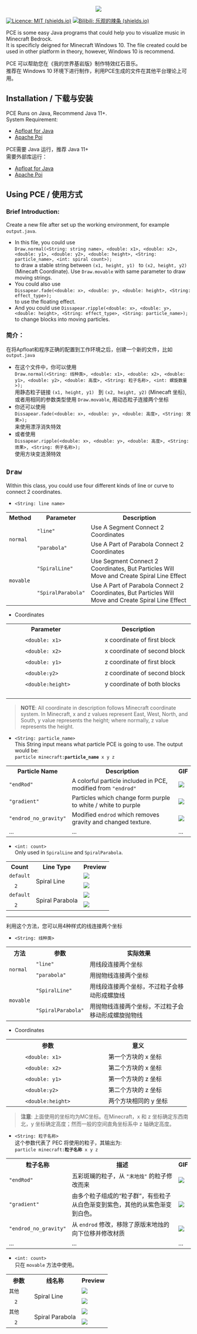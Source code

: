 



<p align="center">

<a href="https://github.com/FedDragon/PEC">

<img src="https://raw.githubusercontent.com/FedDragon1/PEC/main/logo/PEC.png">

</a>

</p>

[![Licence: MIT (shields.io)](https://img.shields.io/badge/Licence-MIT-blueviolet)](http://choosealicense.com/licenses/mit/) [![Bilibili: 乐观的辣条 (shields.io)](https://img.shields.io/badge/Bilibili-%E4%B9%90%E8%A7%82%E7%9A%84%E8%BE%A3%E6%9D%A1-blueviolet)](https://space.bilibili.com/509754182)  
  
PCE is some easy Java programs that could help you to visualize music in Minecraft Bedrock.  
It is specificly deigned for Minecraft Windows 10. The file created could be used in other platform in theory, however, Windows 10 is recommend.
  
PCE 可以帮助您在《我的世界基岩版》制作特效红石音乐。  
推荐在 Windows 10 环境下进行制作，利用PCE生成的文件在其他平台理论上可用。
  
## Installation / 下载与安装  

PCE Runs on Java, Recommend Java 11+.  
System Requirement: 
* [Apfloat for Java](http://www.apfloat.org/apfloat_java/)  
* [Apache Poi](https://archive.apache.org/dist/poi/release/bin/poi-bin-3.15-20160924.zip)
  
PCE需要 Java 运行，推荐 Java  11+  
需要外部库运行：
* [Apfloat for Java](http://www.apfloat.org/apfloat_java/)  
* [Apache Poi](https://archive.apache.org/dist/poi/release/bin/poi-bin-3.15-20160924.zip)
  
## Using PCE / 使用方式  

### Brief Introduction:  
Create a new file after set up the working environment, for example ```output.java```.  
* In this file, you could use  
  ```Draw.normal(<String: string name>, <double: x1>, <double: x2>, <double: y1>, <double: y2>, <double: height>, <String: particle_name>, <int: spiral count>);```  
  to draw a stable string between ```(x1, height, y1) ``` to ```(x2, height, y2)``` (Minecaft Coordinate).
  Use `Draw.movable` with same parameter to draw moving strings.
* You could also use  
  ```Dissapear.fade(<double: x>, <double: y>, <double: height>, <String: effect_type>);```  
  to use the floating effect.
 * And you could use 
	```Dissapear.ripple(<double: x>, <double: y>, <double: height>, <String: effect_type>, <String: particle_name>);```  
	to change blocks into moving particles.  
  
### 简介：  
在将Apfloat和程序正确的配置到工作环境之后，创建一个新的文件，比如 ```output.java```  
* 在这个文件中，你可以使用  
  ```Draw.normal(<String: 线种类>, <double: x1>, <double: x2>, <double: y1>, <double: y2>, <double: 高度>, <String: 粒子名称>, <int: 螺旋数量>);```  
  用静态粒子链接 ```(x1, height, y1) ``` 到 ```(x2, height, y2)``` (Minecaft 坐标),
  或者用相同的参数类型使用 `Draw.movable`, 用动态粒子连接两个坐标
 * 你还可以使用  
   ```Dissapear.fade(<double: x>, <double: y>, <double: 高度>, <String: 效果>);```    
   来使用漂浮消失特效
 * 或者使用  
   ```Dissapear.ripple(<double: x>, <double: y>, <double: 高度>, <String: 效果>, <String: 例子名称>);```  
   使用方块变涟漪特效  
  
## `Draw`  
Within this class, you could use four different kinds of line or curve to connect 2 coordinates.  
* ```<String: line name>```
<div>
<table>  
<tr>
	<th>Method</th>
<th>Parameter</th>  
<th>Description</th>  
</tr>  
<tr>
	<td rowspan="2"><code>normal</code></td>
<td><code>"line"</code></td>  
<td>Use A Segment Connect 2 Coordinates</td>  
</tr>  
<tr>  
<td><code>"parabola"</code></td>  
<td>Use A Part of Parabola Connect 2 Coordinates</td>  
</tr>  
<tr>  
	<td rowspan="2"><code>movable</code></td>
<td><code>"SpiralLine"</code></td>  
<td>Use Segment Connect 2 Coordinates, But Particles Will Move and Create Spiral Line Effect</td>  
</tr>  
</tr>  
<tr>  
<td><code>"SpiralParabola"</code></td>  
<td>Use A Part of Parabola Connect 2 Coordinates, But Particles Will Move and Create Spiral Line Effect</td>  
</tr>  
</table>
</div>

* Coordinates
<div>
<table>  
<tr>  
<th>Parameter</th>  
<th>Description</th>  
</tr>  
<tr>  
<td>ㅤㅤㅤ<code>&ltdouble: x1&gt</code></td>  
<td>ㅤㅤㅤx coordinate of first block</td>  
</tr>  
<tr>  
<td>ㅤㅤㅤ<code>&ltdouble: x2&gt</code></td>  
<td>ㅤㅤㅤx coordinate of second block</td>  
</tr>  
<tr>  
<td>ㅤㅤㅤ<code>&ltdouble: y1&gt</code></td>  
<td>ㅤㅤㅤz coordinate of first block</td>  
</tr>  
</tr>  
<tr>  
<td>ㅤㅤㅤ<code>&ltdouble:y2&gt</code>ㅤ</td>  
<td>ㅤㅤㅤz coordinate of second block</td>  
</tr>  
<tr>  
<td>ㅤㅤㅤ<code>&ltdouble:height&gt</code>ㅤㅤㅤ</td>  
<td>ㅤㅤㅤy coordinate of both blocksㅤㅤㅤ</td>  
</tr>  
</table>
</div>

>**NOTE**: All coordinate in description follows Minecraft coordinate system. In Minecraft, x and z values represent East, West, North, and South, y value represents the height; where normally, z value represents the height.  

* ```<String: particle_name>```  
This String input means what particle PCE is going to use. The output would be:  
```particle minecraft:```**```particle_name```**``` x y z```
<div>
<table>  
<tr>  
<th>Particle Name</th>  
<th>Description</th>  
<th>GIF</th>
</tr>  
<tr>  
<td><code>"endRod"</code></td>  
<td>A colorful particle included in PCE, modified from <code>"endrod"</code></td>
<td><img src=https://raw.githubusercontent.com/FedDragon1/PEC/main/logo/endRod.gif></td>  
</tr>  
<tr>  
<td><code>"gradient"</code></td>  
<td>Particles which change form purple to white / white to purple</td>  
<td><img src=https://raw.githubusercontent.com/FedDragon1/PEC/main/logo/gradient.gif></td>  
</tr>  
<tr>  
<td><code>"endrod_no_gravity"</code></td>  
<td>Modified <code>endrod</code> which removes gravity and changed texture.</td>  
<td><img src=https://raw.githubusercontent.com/FedDragon1/PEC/main/logo/endrod_ng.gif></td>  
</tr>  
</tr>  
<tr>  
<td>...</td>  
<td>...</td>  
<td>...</td>  
</tr>  
</table>
</div>

* ```<int: count>```  
 Only used in ```SpiralLine``` and ```SpiralParabola```.  
<div>
<table>  
<tr>  
<th>Count</th>  
<th>Line Type</th>
<th>Preview</th>  
</tr>  
<tr>  
<td><code>default</code></td>  
<td rowspan="2">Spiral Line</td>  
<td><img src=https://raw.githubusercontent.com/FedDragon1/PEC/main/logo/spiral_line_1.gif></td>  
</tr>  
<tr>  
<td>ㅤ<code>2</code>ㅤ</td>  
<td><img src=https://raw.githubusercontent.com/FedDragon1/PEC/main/logo/spiral_line_2.gif></td>  
</tr>   
<tr>  
<td><code>default</code></td>  
<td rowspan="2">Spiral Parabola</td>  
<td><img src=https://raw.githubusercontent.com/FedDragon1/PEC/main/logo/spiral_parabola_1.gif></td>  
</tr>  
<tr>  
<td>ㅤ<code>2</code>ㅤ</td>  
<td><img src=https://raw.githubusercontent.com/FedDragon1/PEC/main/logo/spiral_parabola_2.gif></td>  
</tr>  
</table>
</div>

---
利用这个方法，您可以用4种样式的线连接两个坐标
* ```<String: 线种类>```
<div>
<table>  
<tr>  
	<th>方法</th>
<th>参数</th>  
<th>实际效果</th>  
</tr>  
<tr>  
	<td rowspan="2"><code>normal</code></td>
<td><code>"line"</code></td>  
<td>用线段连接两个坐标</td>  
</tr>  
<tr>  
<td><code>"parabola"</code></td>  
<td>用抛物线连接两个坐标</td>  
</tr>  
<tr>  
	<td rowspan="2"><code>movable</code></td>
<td><code>"SpiralLine"</code></td>  
<td>用线段连接两个坐标，不过粒子会移动形成螺旋线</td>  
</tr>  
</tr>  
<tr>  
<td><code>"SpiralParabola"</code></td>  
<td>用抛物线连接两个坐标，不过粒子会移动形成螺旋抛物线</td>  
</tr>  
</table>
</div>

* Coordinates
<div>
<table>  
<tr>  
<th>参数</th>  
<th>意义</th>  
</tr>  
<tr>  
<td>ㅤㅤㅤ<code>&ltdouble: x1&gt</code></td>  
<td>ㅤㅤㅤ第一个方块的 x 坐标</td>  
</tr>  
<tr>  
<td>ㅤㅤㅤ<code>&ltdouble: x2&gt</code></td>  
<td>ㅤㅤㅤ第二个方块的 x 坐标</td>  
</tr>  
<tr>  
<td>ㅤㅤㅤ<code>&ltdouble: y1&gt</code></td>  
<td>ㅤㅤㅤ第一个方块的 z 坐标</td>  
</tr>  
</tr>  
<tr>  
<td>ㅤㅤㅤ<code>&ltdouble:y2&gt</code>ㅤ</td>  
<td>ㅤㅤㅤ第二个方块的 z 坐标</td>  
</tr>  
<tr>  
<td>ㅤㅤㅤ<code>&ltdouble:height&gt</code>ㅤㅤㅤ</td>  
<td>ㅤㅤㅤ两个方块相同的 y 坐标ㅤㅤㅤ</td>  
</tr>  
</table>
</div>

>**注意**: 上面使用的坐标均为MC坐标。在Minecraft，x 和 z 坐标确定东西南北，y 坐标确定高度；然而一般的空间直角坐标系中 z 轴确定高度。

* ```<String: 粒子名称>```  
这个参数代表了 PEC 将使用的粒子，其输出为:  
```particle minecraft:```**```粒子名称```**``` x y z```
<div>
<table>  
<tr>  
<th>粒子名称</th>  
<th>描述</th>  
<th>GIF</th>
</tr>  
<tr>  
<td><code>"endRod"</code></td>  
<td>五彩斑斓的粒子，从 <code>"末地烛"</code> 的粒子修改而来</td>
<td><img src=https://raw.githubusercontent.com/FedDragon1/PEC/main/logo/endRod.gif></td>  
</tr>  
<tr>  
<td><code>"gradient"</code></td>  
<td>由多个粒子组成的“粒子群”，有些粒子从白色渐变到紫色，其他的从紫色渐变到白色。</td>  
<td><img src=https://raw.githubusercontent.com/FedDragon1/PEC/main/logo/gradient.gif></td>  
</tr>  
<tr>  
<td><code>"endrod_no_gravity"</code></td>  
<td>从 <code>endrod</code> 修改，移除了原版末地烛的向下位移并修改材质</td>  
<td><img src=https://raw.githubusercontent.com/FedDragon1/PEC/main/logo/endrod_ng.gif></td>  
</tr>  
</tr>  
<tr>  
<td>...</td>  
<td>...</td>  
<td>...</td>  
</tr>  
</table>
</div>

* ```<int: count>```  
 只在 `movable` 方法中使用。  
<div>
<table>  
<tr>  
<th>参数</th>  
<th>线名称</th>
<th>Preview</th>  
</tr>  
<tr>  
<td><code>其他</code></td>  
<td rowspan="2">Spiral Line</td>  
<td><img src=https://raw.githubusercontent.com/FedDragon1/PEC/main/logo/spiral_line_1.gif></td>  
</tr>  
<tr>  
<td>ㅤ<code>2</code>ㅤ</td>  
<td><img src=https://raw.githubusercontent.com/FedDragon1/PEC/main/logo/spiral_line_2.gif></td>  
</tr>   
<tr>  
<td><code>其他</code></td>  
<td rowspan="2">Spiral Parabola</td>  
<td><img src=https://raw.githubusercontent.com/FedDragon1/PEC/main/logo/spiral_parabola_1.gif></td>  
</tr>  
<tr>  
<td>ㅤ<code>2</code>ㅤㅤ</td>  
<td><img src=https://raw.githubusercontent.com/FedDragon1/PEC/main/logo/spiral_parabola_2.gif></td>  
</tr>  
</table>
</div>
